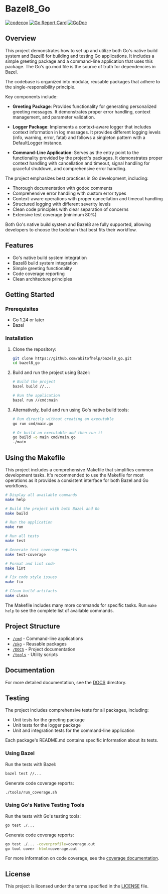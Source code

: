 # Bazel8_Go

[![codecov](https://codecov.io/gh/abitofhelp/bazel8_go/graph/badge.svg)](https://codecov.io/gh/abitofhelp/bazel8_go)
[![Go Report Card](https://goreportcard.com/badge/github.com/abitofhelp/bazel8_go)](https://goreportcard.com/report/github.com/abitofhelp/bazel8_go)
[![GoDoc](https://godoc.org/github.com/abitofhelp/bazel8_go?status.svg)](https://godoc.org/github.com/abitofhelp/bazel8_go)

## Overview

This project demonstrates how to set up and utilize both Go's native build system and Bazel8 for building and testing Go applications. It includes a simple greeting package and a command-line application that uses this package. The Go's go.mod file is the source of truth for dependencies in Bazel.

The codebase is organized into modular, reusable packages that adhere to the single-responsibility principle.

Key components include:

- **Greeting Package**: Provides functionality for generating personalized greeting messages. It demonstrates proper error handling, context management, and parameter validation.

- **Logger Package**: Implements a context-aware logger that includes context information in log messages. It provides different logging levels (info, warning, error, fatal) and follows a singleton pattern with a DefaultLogger instance.

- **Command-Line Application**: Serves as the entry point to the functionality provided by the project's packages. It demonstrates proper context handling with cancellation and timeout, signal handling for graceful shutdown, and comprehensive error handling.

The project emphasizes best practices in Go development, including:

- Thorough documentation with godoc comments
- Comprehensive error handling with custom error types
- Context-aware operations with proper cancellation and timeout handling
- Structured logging with different severity levels
- Clean code principles with clear separation of concerns
- Extensive test coverage (minimum 80%)

Both Go's native build system and Bazel8 are fully supported, allowing developers to choose the toolchain that best fits their workflow.

## Features

- Go's native build system integration
- Bazel8 build system integration
- Simple greeting functionality
- Code coverage reporting
- Clean architecture principles

## Getting Started

### Prerequisites

- Go 1.24 or later
- Bazel

### Installation

1. Clone the repository:
   ```bash
   git clone https://github.com/abitofhelp/bazel8_go.git
   cd bazel8_go
   ```

2. Build and run the project using Bazel:
   ```bash
   # Build the project
   bazel build //...

   # Run the application
   bazel run //cmd:main
   ```

3. Alternatively, build and run using Go's native build tools:
   ```bash
   # Run directly without creating an executable
   go run cmd/main.go

   # Or build an executable and then run it
   go build -o main cmd/main.go
   ./main
   ```

## Using the Makefile

This project includes a comprehensive Makefile that simplifies common development tasks. It's recommended to use the Makefile for most operations as it provides a consistent interface for both Bazel and Go workflows.

```bash
# Display all available commands
make help

# Build the project with both Bazel and Go
make build

# Run the application
make run

# Run all tests
make test

# Generate test coverage reports
make test-coverage

# Format and lint code
make lint

# Fix code style issues
make fix

# Clean build artifacts
make clean
```

The Makefile includes many more commands for specific tasks. Run `make help` to see the complete list of available commands.

## Project Structure

- [`/cmd`](./cmd/README.md) - Command-line applications
- [`/pkg`](./pkg/README.md) - Reusable packages
- [`/DOCS`](./DOCS/README.md) - Project documentation
- [`/tools`](./tools/README.md) - Utility scripts

## Documentation

For more detailed documentation, see the [DOCS](./DOCS/README.md) directory.

## Testing

The project includes comprehensive tests for all packages, including:

- Unit tests for the greeting package
- Unit tests for the logger package
- Unit and integration tests for the command-line application

Each package's README.md contains specific information about its tests.

### Using Bazel

Run the tests with Bazel:

```bash
bazel test //...
```

Generate code coverage reports:

```bash
./tools/run_coverage.sh
```

### Using Go's Native Testing Tools

Run the tests with Go's testing tools:

```bash
go test ./...
```

Generate code coverage reports:

```bash
go test ./... -coverprofile=coverage.out
go tool cover -html=coverage.out
```

For more information on code coverage, see the [coverage documentation](./DOCS/COVERAGE.md).

## License

This project is licensed under the terms specified in the [LICENSE](./LICENSE) file.
